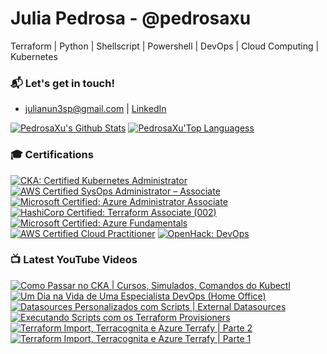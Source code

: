 # Julia Pedrosa - @pedrosaxu
 Terraform | Python | Shellscript | Powershell |  DevOps | Cloud Computing | Kubernetes

### 📬 Let's get in touch!
- julianun3sp@gmail.com | [LinkedIn](http://linkedin.com/in/pedrosaxu/)

[![PedrosaXu's Github Stats](https://github-readme-stats.vercel.app/api?username=pedrosaxu)](https://github.com/anuraghazra/github-readme-stats) 
[![PedrosaXu'Top Languagess](https://github-readme-stats.vercel.app/api/top-langs/?username=pedrosaxu&hide=css,html,jupyter%20notebook&langs_count=8&layout=compact)](https://github.com/anuraghazra/github-readme-stats)

### 🎓 Certifications

<!--START_SECTION:badges-->
[![CKA: Certified Kubernetes Administrator](https://images.credly.com/size/110x110/images/8b8ed108-e77d-4396-ac59-2504583b9d54/cka_from_cncfsite__281_29.png)](http://www.credly.com/badges/2cfe6112-a158-4fb7-89da-5b24f5b99c3f "CKA: Certified Kubernetes Administrator")
[![AWS Certified SysOps Administrator – Associate](https://images.credly.com/size/110x110/images/f0d3fbb9-bfa7-4017-9989-7bde8eaf42b1/image.png)](http://www.credly.com/badges/84b657de-9bee-40fc-8b91-fb64cfba8856 "AWS Certified SysOps Administrator – Associate")
[![Microsoft Certified: Azure Administrator Associate](https://images.credly.com/size/110x110/images/336eebfc-0ac3-4553-9a67-b402f491f185/azure-administrator-associate-600x600.png)](http://www.credly.com/badges/72784d7e-a0ac-4e4d-8788-cc40f1b0b711 "Microsoft Certified: Azure Administrator Associate")
[![HashiCorp Certified: Terraform Associate (002)](https://images.credly.com/size/110x110/images/99289602-861e-4929-8277-773e63a2fa6f/image.png)](http://www.credly.com/badges/366be01b-7aa1-438e-be96-923625a44eb1 "HashiCorp Certified: Terraform Associate (002)")
[![Microsoft Certified: Azure Fundamentals](https://images.credly.com/size/110x110/images/be8fcaeb-c769-4858-b567-ffaaa73ce8cf/image.png)](http://www.credly.com/badges/d66d9d3a-2685-425c-a46d-0bc3d7d22d89 "Microsoft Certified: Azure Fundamentals")
[![AWS Certified Cloud Practitioner](https://images.credly.com/size/110x110/images/00634f82-b07f-4bbd-a6bb-53de397fc3a6/image.png)](http://www.credly.com/badges/2bf032ac-5f0e-49d1-9547-36672811dc8c "AWS Certified Cloud Practitioner")
[![OpenHack: DevOps](https://images.credly.com/size/110x110/images/0384f554-6401-42d2-b494-02a6d2fd3013/DevOps.png)](http://www.credly.com/badges/970ea32f-6e2f-4d33-8d31-d61cc7f8675f "OpenHack: DevOps")
<!--END_SECTION:badges-->

### 📺 Latest YouTube Videos

<!-- BEGIN YOUTUBE-CARDS -->
[![Como Passar no CKA | Cursos, Simulados, Comandos do Kubectl](https://ytcards.demolab.com/?id=BKhg7wEPq40&title=Como+Passar+no+CKA+%7C+Cursos%2C+Simulados%2C+Comandos+do+Kubectl&lang=en&timestamp=1713182409&background_color=%230d1117&title_color=%23ffffff&stats_color=%23dedede&max_title_lines=1&width=250&border_radius=5&duration=1431 "Como Passar no CKA | Cursos, Simulados, Comandos do Kubectl")](https://www.youtube.com/watch?v=BKhg7wEPq40)
[![Um Dia na Vida de Uma Especialista DevOps (Home Office)](https://ytcards.demolab.com/?id=rlwtjkvmwkE&title=Um+Dia+na+Vida+de+Uma+Especialista+DevOps+%28Home+Office%29&lang=en&timestamp=1712791814&background_color=%230d1117&title_color=%23ffffff&stats_color=%23dedede&max_title_lines=1&width=250&border_radius=5&duration=1218 "Um Dia na Vida de Uma Especialista DevOps (Home Office)")](https://www.youtube.com/watch?v=rlwtjkvmwkE)
[![Datasources Personalizados com Scripts | External Datasources](https://ytcards.demolab.com/?id=ssVp6WzAyTE&title=Datasources+Personalizados+com+Scripts+%7C+External+Datasources&lang=en&timestamp=1680958840&background_color=%230d1117&title_color=%23ffffff&stats_color=%23dedede&max_title_lines=1&width=250&border_radius=5&duration=1653 "Datasources Personalizados com Scripts | External Datasources")](https://www.youtube.com/watch?v=ssVp6WzAyTE)
[![Executando Scripts com os Terraform Provisioners](https://ytcards.demolab.com/?id=3GdaA4Lthag&title=Executando+Scripts+com+os+Terraform+Provisioners&lang=en&timestamp=1677585610&background_color=%230d1117&title_color=%23ffffff&stats_color=%23dedede&max_title_lines=1&width=250&border_radius=5&duration=1117 "Executando Scripts com os Terraform Provisioners")](https://www.youtube.com/watch?v=3GdaA4Lthag)
[![Terraform Import, Terracognita e Azure Terrafy | Parte 2](https://ytcards.demolab.com/?id=BMj9_CH1yFs&title=Terraform+Import%2C+Terracognita+e+Azure+Terrafy+%7C+Parte+2&lang=en&timestamp=1670337004&background_color=%230d1117&title_color=%23ffffff&stats_color=%23dedede&max_title_lines=1&width=250&border_radius=5&duration=1855 "Terraform Import, Terracognita e Azure Terrafy | Parte 2")](https://www.youtube.com/watch?v=BMj9_CH1yFs)
[![Terraform Import, Terracognita e Azure Terrafy | Parte 1](https://ytcards.demolab.com/?id=DaYPrIk2l0c&title=Terraform+Import%2C+Terracognita+e+Azure+Terrafy+%7C+Parte+1&lang=en&timestamp=1669671002&background_color=%230d1117&title_color=%23ffffff&stats_color=%23dedede&max_title_lines=1&width=250&border_radius=5&duration=1550 "Terraform Import, Terracognita e Azure Terrafy | Parte 1")](https://www.youtube.com/watch?v=DaYPrIk2l0c)
<!-- END YOUTUBE-CARDS -->


<!---
julianunesp/julianunesp is a ✨ special ✨ repository because its `README.md` (this file) appears on your GitHub profile.
You can click the Preview link to take a look at your changes.
--->

